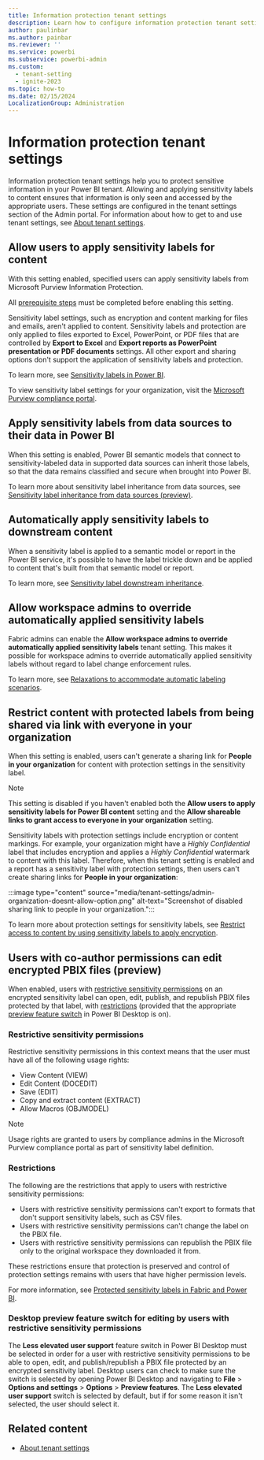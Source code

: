 ```yaml
---
title: Information protection tenant settings
description: Learn how to configure information protection tenant settings in Fabric.
author: paulinbar
ms.author: painbar
ms.reviewer: ''
ms.service: powerbi
ms.subservice: powerbi-admin
ms.custom:
  - tenant-setting
  - ignite-2023
ms.topic: how-to
ms.date: 02/15/2024
LocalizationGroup: Administration
---
```


# Information protection tenant settings

Information protection tenant settings help you to protect sensitive information in your Power BI tenant. Allowing and applying sensitivity labels to content ensures that information is only seen and accessed by the appropriate users. These settings are configured in the tenant settings section of the Admin portal. For information about how to get to and use tenant settings, see [About tenant settings](tenant-settings-index.md).

## Allow users to apply sensitivity labels for content

With this setting enabled, specified users can apply sensitivity labels from Microsoft Purview Information Protection.

All [prerequisite steps](/power-bi/enterprise/service-security-enable-data-sensitivity-labels#licensing-and-requirements) must be completed before enabling this setting.

Sensitivity label settings, such as encryption and content marking for files and emails, aren't applied to content. Sensitivity labels and protection are only applied to files exported to Excel, PowerPoint, or PDF files that are controlled by **Export to Excel** and **Export reports as PowerPoint presentation or PDF documents** settings. All other export and sharing options don't support the application of sensitivity labels and protection.

To learn more, see [Sensitivity labels in Power BI](/power-bi/enterprise/service-security-sensitivity-label-overview).

To view sensitivity label settings for your organization, visit the [Microsoft Purview compliance portal](https://protection.officeppe.com/sensitivity?flight=EnableMIPLabels).

## Apply sensitivity labels from data sources to their data in Power BI

When this setting is enabled, Power BI semantic models that connect to sensitivity-labeled data in supported data sources can inherit those labels, so that the data remains classified and secure when brought into Power BI.

To learn more about sensitivity label inheritance from data sources, see [Sensitivity label inheritance from data sources (preview)](/power-bi/enterprise/service-security-sensitivity-label-inheritance-from-data-sources).

## Automatically apply sensitivity labels to downstream content

When a sensitivity label is applied to a semantic model or report in the Power BI service, it's possible to have the label trickle down and be applied to content that's built from that semantic model or report.

To learn more, see [Sensitivity label downstream inheritance](/power-bi/enterprise/service-security-sensitivity-label-downstream-inheritance).

## Allow workspace admins to override automatically applied sensitivity labels

Fabric admins can enable the **Allow workspace admins to override automatically applied sensitivity labels** tenant setting. This makes it possible for workspace admins to override automatically applied sensitivity labels without regard to label change enforcement rules.

To learn more, see [Relaxations to accommodate automatic labeling scenarios](/power-bi/enterprise/service-security-sensitivity-label-change-enforcement#relaxations-to-accommodate-automatic-labeling-scenarios).

## Restrict content with protected labels from being shared via link with everyone in your organization

When this setting is enabled, users can't generate a sharing link for **People in your organization** for content with protection settings in the sensitivity label.

> [!NOTE]
> This setting is disabled if you haven't enabled both the **Allow users to apply sensitivity labels for Power BI content** setting and the **Allow shareable links to grant access to everyone in your organization** setting.

Sensitivity labels with protection settings include encryption or content markings. For example, your organization might have a *Highly Confidential* label that includes encryption and applies a *Highly Confidential* watermark to content with this label. Therefore, when this tenant setting is enabled and a report has a sensitivity label with protection settings, then users can't create sharing links for **People in your organization**:

:::image type="content" source="media/tenant-settings/admin-organization-doesnt-allow-option.png" alt-text="Screenshot of disabled sharing link to people in your organization.":::

To learn more about protection settings for sensitivity labels, see [Restrict access to content by using sensitivity labels to apply encryption](/microsoft-365/compliance/encryption-sensitivity-labels).

## Users with co-author permissions can edit encrypted PBIX files (preview)

When enabled, users with [restrictive sensitivity permissions](#restrictive-sensitivity-permissions) on an encrypted sensitivity label can open, edit, publish, and republish PBIX files protected by that label, with [restrictions](#restrictions) (provided that the appropriate [preview feature switch](#desktop-preview-feature-switch-for-editing-by-users-with-restrictive-sensitivity-permissions) in Power BI Desktop is on).

### Restrictive sensitivity permissions

Restrictive sensitivity permissions in this context means that the user must have all of the following usage rights:

  * View Content (VIEW)
  * Edit Content (DOCEDIT)
  * Save (EDIT)
  * Copy and extract content (EXTRACT)
  * Allow Macros (OBJMODEL)

   > [!NOTE]
   > Usage rights are granted to users by compliance admins in the Microsoft Purview compliance portal as part of sensitivity label definition.

### Restrictions

The following are the restrictions that apply to users with restrictive sensitivity permissions:

* Users with restrictive sensitivity permissions can't export to formats that don't support sensitivity labels, such as CSV files.
* Users with restrictive sensitivity permissions can't change the label on the PBIX file.
* Users with restrictive sensitivity permissions can republish the PBIX file only to the original workspace they downloaded it from.

These restrictions ensure that protection is preserved and control of protection settings remains with users that have higher permission levels.

For more information, see [Protected sensitivity labels in Fabric and Power BI](../governance/protected-sensitivity-labels.md).

### Desktop preview feature switch for editing by users with restrictive sensitivity permissions

The **Less elevated user support** feature switch in Power BI Desktop must be selected in order for a user with restrictive sensitivity permissions to be able to open, edit, and publish/republish a PBIX file protected by an encrypted sensitivity label. Desktop users can check to make sure the switch is selected by opening Power BI Desktop and navigating to **File** > **Options and settings** > **Options** > **Preview features**. The **Less elevated user support** switch is selected by default, but if for some reason it isn't selected, the user should select it.

## Related content

* [About tenant settings](tenant-settings-index.md)
